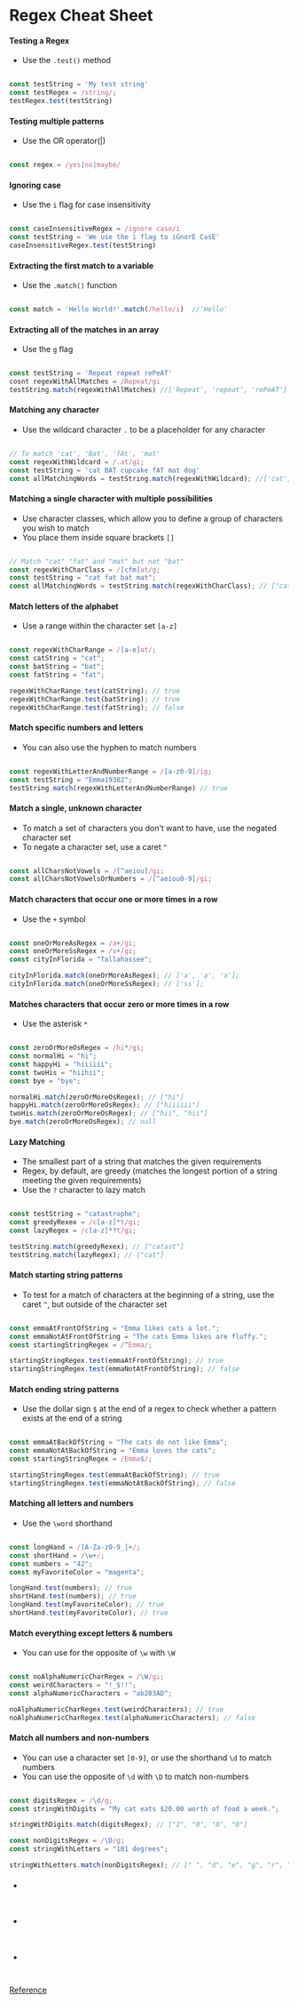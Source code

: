# Regex Cheat Sheet

#### Testing a Regex
- Use the ```.test()``` method

```js

const testString = 'My test string'
const testRegex = /string/;
testRegex.test(testString)

```

#### Testing multiple patterns
- Use the OR operator(|)

```js

const regex = /yes|no|maybe/

```

#### Ignoring case
- Use the ```i``` flag for case insensitivity

```js

const caseInsensitiveRegex = /ignore case/i
const testString = 'We use the i flag to iGnorE CasE'
caseInsensitiveRegex.test(testString)

```

#### Extracting the first match to a variable
- Use the ```.match()``` function

```js

const match = 'Hello World!'.match(/hello/i)  //'Hello'

```

#### Extracting all of the matches in an array
- Use the ```g``` flag

```js

const testString = 'Repeat repeat rePeAT'
cosnt regexWithAllMatches = /Repeat/gi
testString.match(regexWithAllMatches) //['Repeat', 'repeat', 'rePeAT']

```

#### Matching any character
- Use the wildcard character ```.``` to be a placeholder for any character

```js

// To match 'cat', 'Bat', 'fAt', 'mat'
const regexWithWildcard = /.at/gi;
const testString = 'cat BAT cupcake fAT mat dog'
const allMatchingWords = testString.match(regexWithWildcard); //['cat', 'Bat', 'fAt', 'mat']

```

#### Matching a single character with multiple possibilities
- Use character classes, which allow you to define a group of characters you wish to match
- You place them inside square brackets ```[]```

```js

// Match "cat" "fat" and "mat" but not "bat"
const regexWithCharClass = /[cfm]at/g;
const testString = "cat fat bat mat";
const allMatchingWords = testString.match(regexWithCharClass); // ["cat", "fat", "mat"]

```

#### Match letters of the alphabet
- Use a range within the character set ```[a-z]```

```js

const regexWithCharRange = /[a-e]at/;
const catString = "cat";
const batString = "bat";
const fatString = "fat";

regexWithCharRange.test(catString); // true
regexWithCharRange.test(batString); // true
regexWithCharRange.test(fatString); // false

```

#### Match specific numbers and letters
- You can also use the hyphen to match numbers

```js

const regexWithLetterAndNumberRange = /[a-z0-9]/ig;
const testString = "Emma19382";
testString.match(regexWithLetterAndNumberRange) // true

```

#### Match a single, unknown character
- To match a set of characters you don't want to have, use the negated character set
- To negate a character set, use a caret ```^```

```js

const allCharsNotVowels = /[^aeiou]/gi;
const allCharsNotVowelsOrNumbers = /[^aeiou0-9]/gi;

```

#### Match characters that occur one or more times in a row
- Use the ```+``` symbol

```js

const oneOrMoreAsRegex = /a+/gi;
const oneOrMoreSsRegex = /s+/gi;
const cityInFlorida = "Tallahassee";

cityInFlorida.match(oneOrMoreAsRegex); // ['a', 'a', 'a'];
cityInFlorida.match(oneOrMoreSsRegex); // ['ss'];

```

#### Matches characters that occur zero or more times in a row
- Use the asterisk ```*```

```js

const zeroOrMoreOsRegex = /hi*/gi;
const normalHi = "hi";
const happyHi = "hiiiiii";
const twoHis = "hiihii";
const bye = "bye";

normalHi.match(zeroOrMoreOsRegex); // ["hi"]
happyHi.match(zeroOrMoreOsRegex); // ["hiiiiii"]
twoHis.match(zeroOrMoreOsRegex); // ["hii", "hii"]
bye.match(zeroOrMoreOsRegex); // null

```

#### Lazy Matching
- The smallest part of a string that matches the given requirements
- Regex, by default, are greedy (matches the longest portion of a string meeting the given requirements)
- Use the ```?``` character to lazy match

```js

const testString = "catastrophe";
const greedyRexex = /c[a-z]*t/gi;
const lazyRegex = /c[a-z]*?t/gi;

testString.match(greedyRexex); // ["catast"]
testString.match(lazyRegex); // ["cat"]

```

#### Match starting string patterns
- To test for a match of characters at the beginning of a string, use the caret ```^```, but outside of the character set

```js

const emmaAtFrontOfString = "Emma likes cats a lot.";
const emmaNotAtFrontOfString = "The cats Emma likes are fluffy.";
const startingStringRegex = /^Emma/;

startingStringRegex.test(emmaAtFrontOfString); // true
startingStringRegex.test(emmaNotAtFrontOfString); // false

```

#### Match ending string patterns
- Use the dollar sign ```$``` at the end of a regex to check whether a pattern exists at the end of a string

```js

const emmaAtBackOfString = "The cats do not like Emma";
const emmaNotAtBackOfString = "Emma loves the cats";
const startingStringRegex = /Emma$/;

startingStringRegex.test(emmaAtBackOfString); // true
startingStringRegex.test(emmaNotAtBackOfString); // false

```


#### Matching all letters and numbers
- Use the ```\word``` shorthand

```js

const longHand = /[A-Za-z0-9_]+/;
const shortHand = /\w+/;
const numbers = "42";
const myFavoriteColor = "magenta";

longHand.test(numbers); // true
shortHand.test(numbers); // true
longHand.test(myFavoriteColor); // true
shortHand.test(myFavoriteColor); // true

```


#### Match everything except letters & numbers
- You can use for the opposite of ```\w``` with ```\W```

```js

const noAlphaNumericCharRegex = /\W/gi;
const weirdCharacters = "!_$!!";
const alphaNumericCharacters = "ab283AD";

noAlphaNumericCharRegex.test(weirdCharacters); // true
noAlphaNumericCharRegex.test(alphaNumericCharacters); // false

```


#### Match all numbers and non-numbers
- You can use a character set ```[0-9]```, or use the shorthand ```\d``` to match numbers
- You can use the opposite of ```\d``` with ```\D``` to match non-numbers

```js

const digitsRegex = /\d/g;
const stringWithDigits = "My cat eats $20.00 worth of food a week.";

stringWithDigits.match(digitsRegex); // ["2", "0", "0", "0"]

const nonDigitsRegex = /\D/g;
const stringWithLetters = "101 degrees";

stringWithLetters.match(nonDigitsRegex); // [" ", "d", "e", "g", "r", "e", "e", "s"]

```


####
- 

```js



```


####
- 

```js



```


####
- 

```js



```


[Reference](https://dev.to/emmawedekind/regex-cheat-sheet-2j2a)
